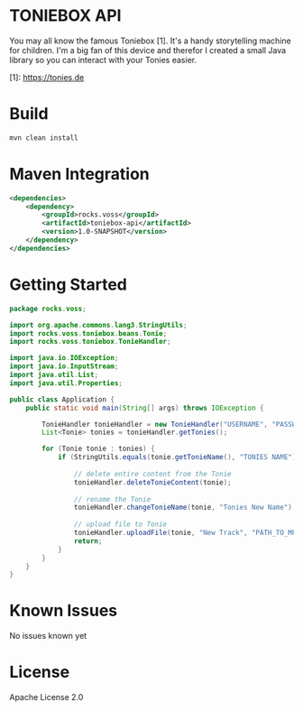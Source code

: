 # TONIEBOX API
You may all know the famous Toniebox [1]. It's a handy storytelling machine for children.
I'm a big fan of this device and therefor I created a small Java library so you can interact with your Tonies easier.

\[1\]: https://tonies.de

# Build
```bash
mvn clean install
```

# Maven Integration
```xml
<dependencies>
    <dependency>
        <groupId>rocks.voss</groupId>
        <artifactId>toniebox-api</artifactId>
        <version>1.0-SNAPSHOT</version>
    </dependency>
</dependencies>
```

# Getting Started
```Java
package rocks.voss;

import org.apache.commons.lang3.StringUtils;
import rocks.voss.toniebox.beans.Tonie;
import rocks.voss.toniebox.TonieHandler;

import java.io.IOException;
import java.io.InputStream;
import java.util.List;
import java.util.Properties;

public class Application {
    public static void main(String[] args) throws IOException {

        TonieHandler tonieHandler = new TonieHandler("USERNAME", "PASSWORD");
        List<Tonie> tonies = tonieHandler.getTonies();

        for (Tonie tonie : tonies) {
            if (StringUtils.equals(tonie.getTonieName(), "TONIES NAME")) {
                
                // delete entire content from the Tonie
                tonieHandler.deleteTonieContent(tonie);
    
                // rename the Tonie
                tonieHandler.changeTonieName(tonie, "Tonies New Name");
				
                // upload file to Tonie
                tonieHandler.uploadFile(tonie, "New Track", "PATH_TO_MP3.mp3");
                return;
            }
        }
    }
}

```

# Known Issues
No issues known yet

# License
Apache License 2.0
